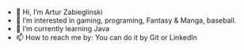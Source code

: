 - 👋 Hi, I’m Artur Zabieglinski 
- 👀 I’m interested in gaming, programing, Fantasy & Manga, baseball.
- 🌱 I’m currently learning Java
- 📫 How to reach me by: You can do it by Git or LinkedIn

<!---
Akuro33/Akuro33 is a ✨ special ✨ repository because its `README.md` (this file) appears on your GitHub profile.
You can click the Preview link to take a look at your changes.
--->

